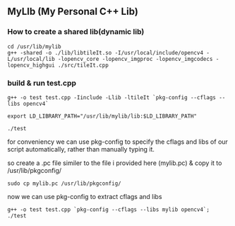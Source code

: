 ## MyLIb (My Personal C++ Lib)

### How to create a shared lib(dynamic lib)
```
cd /usr/lib/mylib
g++ -shared -o ./lib/libtileIt.so -I/usr/local/include/opencv4 -L/usr/local/lib -lopencv_core -lopencv_imgproc -lopencv_imgcodecs -lopencv_highgui ./src/tileIt.cpp
```

### build & run test.cpp

```
g++ -o test test.cpp -Iinclude -Llib -ltileIt `pkg-config --cflags --libs opencv4`
```
```
export LD_LIBRARY_PATH="/usr/lib/mylib/lib:$LD_LIBRARY_PATH"
```
```
./test
```

for conveniency we can use pkg-config to specify the cflags and libs of our script automatically, rather than manually typing it.

so create a .pc file similer to the file i provided here (mylib.pc) & copy it to /usr/lib/pkgconfig/

```
sudo cp mylib.pc /usr/lib/pkgconfig/
```

now we can use pkg-config to extract cflags and libs
```
g++ -o test test.cpp `pkg-config --cflags --libs mylib opencv4`; ./test
```
